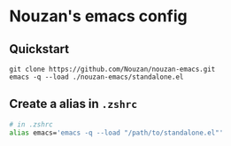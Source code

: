 # Nouzan's emacs config

## Quickstart
```
git clone https://github.com/Nouzan/nouzan-emacs.git
emacs -q --load ./nouzan-emacs/standalone.el
```

## Create a alias in `.zshrc`
```zsh
# in .zshrc
alias emacs='emacs -q --load "/path/to/standalone.el"'
```
